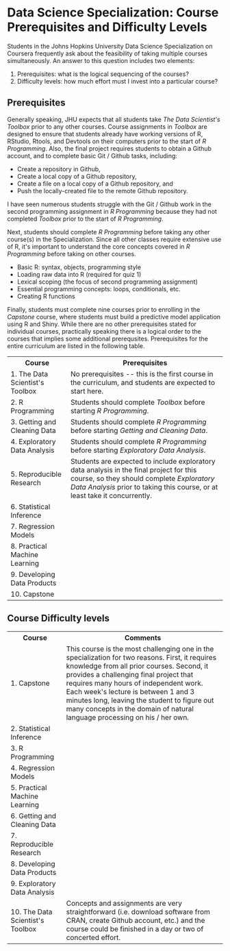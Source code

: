 # Data Science Specialization: Course Prerequisites and Difficulty Levels

Students in the Johns Hopkins University Data Science Specialization on Coursera frequently ask about the feasibility of taking multiple courses simultaneously. An answer to this question includes two elements:

1. Prerequisites: what is the logical sequencing of the courses?
2. Difficulty levels: how much effort must I invest into a particular course?

## Prerequisites

Generally speaking, JHU expects that all students take *The Data Scientist's Toolbox* prior to any other courses. Course assignments in *Toolbox* are designed to ensure that students already have working versions of R, RStudio, Rtools, and Devtools on their computers prior to the start of *R Programming*. Also, the final project requires students to obtain a Github account, and to complete basic Git / Github tasks, including:

* Create a repository in Github,
* Create a local copy of a Github repository,
* Create a file on a local copy of a Github repository, and
* Push the locally-created file to the remote Github repository.

I have seen numerous students struggle with the Git / Github work in the second programming assignment in *R Programming* because they had not completed *Toolbox* prior to the start of *R Programming*.

Next, students should complete *R Programming* before taking any other course(s) in the Specialization. Since all other classes require extensive use of R, it's important to understand the core concepts covered in *R Programming* before taking on other courses.

* Basic R: syntax, objects, programming style
* Loading raw data into R (required for quiz 1)
* Lexical scoping (the focus of second programming assignment)
* Essential programming concepts: loops, conditionals, etc.
* Creating R functions

Finally, students must complete nine courses prior to enrolling in the *Capstone* course, where students must build a predictive model application using R and Shiny. While there are no other prerequisites stated for individual courses, practically speaking there is a logical order to the courses that implies some additional prerequsites. Prerequisites for the entire curriculum are listed in the following table.

<table>
<tr><th>Course</th><th>Prerequisites</th></tr>
<tr><td>1. The Data Scientist's Toolbox </td><td>No prerequisites -- this is the first course in the curriculum, and students are expected to start here.</td></tr>
<tr><td>2. R Programming </td><td>Students should complete <em>Toolbox</em> before starting <em>R Programming</em>.</td></tr>
<tr><td>3. Getting and Cleaning Data </td><td>Students should complete <em>R Programming</em> before starting <em>Getting and Cleaning Data</em>.</td></tr>
<tr><td>4. Exploratory Data Analysis </td><td>Students should complete <em>R Programming</em> before starting <em>Exploratory Data Analysis</em>.</td></tr>
<tr><td>5. Reproducible Research </td><td>Students are expected to include exploratory data analysis in the final project for this course, so they should complete <em>Exploratory Data Analysis</em> prior to taking this course, or at least take it concurrently.</td></tr>
<tr><td>6. Statistical Inference </td><td></td></tr>
<tr><td>7. Regression Models </td><td></td></tr>
<tr><td>8. Practical Machine Learning </td><td></td></tr>
<tr><td>9. Developing Data Products </td><td></td></tr>
<tr><td>10. Capstone </td><td></td></tr>
</table>

## Course Difficulty levels

<table>
<tr><th>Course</th><th>Comments</th></tr>
<tr><td>1. Capstone </td><td>This course is the most challenging one in the specialization for two reasons. First, it requires knowledge from all prior courses. Second, it provides a challenging final project that requires many hours of independent work. Each week's lecture is between 1 and 3 minutes long, leaving the student to figure out many concepts in the domain of natural language processing on his / her own. </td></tr>
<tr><td>2. Statistical Inference </td><td></td></tr>
<tr><td>3. R Programming </td><td></td></tr>
<tr><td>4. Regression Models</td><td></td></tr>
<tr><td>5. Practical Machine Learning</td><td></td></tr>
<tr><td>6. Getting and Cleaning Data</td><td></td></tr>
<tr><td>7. Reproducible Research</td><td></td></tr>
<tr><td>8. Developing Data Products</td><td></td></tr>
<tr><td>9. Exploratory Data Analysis</td><td></td></tr>
<tr><td>10. The Data Scientist's Toolbox</td><td>Concepts and assignments are very straightforward (i.e. download software from CRAN, create Github account, etc.) and the course could be finished in a day or two of concerted effort.</td></tr>
</table>
